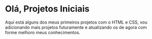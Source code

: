 # Olá, Projetos Iniciais 
Aqui está alguns dos meus primeiros projetos com o HTML e CSS,
vou adicionando mais projetos futuramente e atualizando os de agora com forme melhoro meus conhecimentos.
